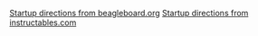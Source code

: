 [Startup directions from beagleboard.org](https://beagleboard.org/getting-started)
[Startup directions from instructables.com](https://www.instructables.com/Getting-Started-With-BeagleBone-Black/)

